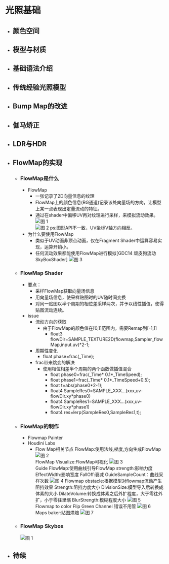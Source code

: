 # 光照基础
+ ## 颜色空间
+ ## 模型与材质
+ ## 基础语法介绍
+ ## 传统经验光照模型
+ ## Bump Map的改进
+ ## 伽马矫正
+ ## LDR与HDR
+ ## FlowMap的实现
  + ### FlowMap是什么
    + FlowMap
      + 一张记录了2D向量信息的纹理
      + FlowMap上的颜色信息(RG通道)记录该处向量场的方向，让模型上某一点表现出定量流动的特征。
      + 通过在shader中偏移UV再对纹理进行采样，来模拟流动效果。
      ![图 1](https://i.loli.net/2021/07/04/u8SjPmiGVrlTvW5.png)  
      ![图 2](https://i.loli.net/2021/07/04/Roz8iDUVlsvjB9m.png)
      ps:图形API不一致，UV坐标V轴方向相反。
    + 为什么要使用FlowMap
      + 类似于UV动画非顶点动画，仅在Fragment Shader中运算容易实现，运算开销小。
      + 任何流动效果都能使用FlowMap进行模拟[GDC14 顽皮狗流动SkyBoxShader]
      ![图 3](https://i.loli.net/2021/07/04/fvoulXR9kbxPpjN.png)  
  + ### FlowMap Shader
    + 要点：
      + 采样FlowMap获取向量场信息
      + 用向量场信息，使采样贴图时的UV随时间变换
      + 对同一贴图以半个周期的相位差采样两次，并予以线性插值，使得贴图流动连续。
    + issue
      + 流动方向的获取
        + 由于FlowMap的颜色值在[0,1]范围内，需要Remap到[-1,1]
          + float3 flowDir=SAMPLE_TEXTURE2D(flowmap,Sampler_flowMap,input.uv)*2-1;
      + 周期性变化
        +  float phase=frac(_Time);
      + frac带来跳变的解决
        + 使用相位相差半个周期的两个函数做插值混合
          + float phase0=frac(_Time* 0.1*_TimeSpeed);
          + float phase1=frac(_Time* 0.1*_TimeSpeed+0.5); 
          + float t=abs(phase0*2-1);
          + float4 SampleRes0=SAMPLE_XXX...(xxx,uv-flowDir.xy*phase0)
          + float4 SampleRes1=SAMPLE_XXX...(xxx,uv-flowDir.xy*phase1)
          + float4 res=lerp(SampleRes0,SampleRes1,t);
  + ### FlowMap的制作
    + Flowmap Painter
    + Houdini Labs
      + Flow Map相关节点
      FlowMap:使用法线,梯度,方向生成FlowMap
      ![图 2](https://i.loli.net/2021/07/17/Vy2WN8R17cgkIBh.png)  
      FlowMap Visualize:FlowMap可视化
      ![图 3](https://i.loli.net/2021/07/17/2WTQIfSiZmy95lr.png)  
      Guide FlowMap:使用曲线引导FlowMap
      strength:影响力度
      EffectWidth:影响宽度
      FallOff:衰减
      GuideSampleCount：曲线采样次数
      ![图 4](https://i.loli.net/2021/07/17/krI9igzpd61GyB8.png) 
      Flowmap obstacle:根据模型对flowmap流动产生阻挡效果
      Strength:阻挡力度大小
      DivisionSize:模型导入后转换成体素的大小
      DilateVolume:转换成体素之后外扩程度，大于零往外扩，小于零往里缩
      BlurStrength:模糊程度大小
      ![图 5](https://i.loli.net/2021/07/17/5LnKFw18ORPiHlM.png)  
      Flowmap to color
      Flip Green Channel 错误不用管
      ![图 6](https://i.loli.net/2021/07/17/NFsg7LZAYyUCIqR.png)  
      Maps baker:贴图烘焙
      ![图 7](https://i.loli.net/2021/07/18/WNIM71nuATQVOEh.png)  
  + ### FlowMap Skybox
    ![图 1](https://i.loli.net/2021/07/17/Gtf8VCxo7uSZT3I.png)  
+ ## 待续